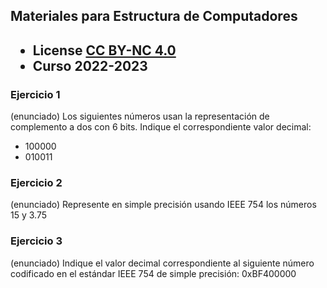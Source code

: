 ## Materiales para Estructura de Computadores

<html>
<h2><ul>
<li>License <a href="http:/creativecommons.org/licenses/by-nc/4.0/">CC BY-NC 4.0</a> </li>
<li>Curso 2022-2023</li>
</ul></h2>
</html>


### Ejercicio 1

   (enunciado) Los siguientes números usan la representación de complemento a dos con 6 bits.
   Indique el correspondiente valor decimal:
   * 100000
   * 010011
    
### Ejercicio 2

   (enunciado) Represente en simple precisión usando IEEE 754 los números 15 y 3.75
    
### Ejercicio 3

   (enunciado) Indique el valor decimal correspondiente al siguiente número codificado en el estándar IEEE 754 de simple precisión: 0xBF400000


